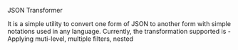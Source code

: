 
JSON Transformer

It is a simple utility to convert one form of JSON to another form with simple notations used in any language.
Currently, the transformation supported is - Applying muti-level, multiple filters, nested
